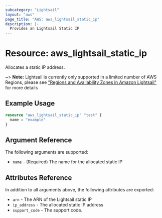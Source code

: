 ```yaml
---
subcategory: "Lightsail"
layout: "aws"
page_title: "AWS: aws_lightsail_static_ip"
description: |-
  Provides an Lightsail Static IP
---
```


# Resource: aws_lightsail_static_ip

Allocates a static IP address.

~> **Note:** Lightsail is currently only supported in a limited number of AWS Regions, please see ["Regions and Availability Zones in Amazon Lightsail"](https://lightsail.aws.amazon.com/ls/docs/overview/article/understanding-regions-and-availability-zones-in-amazon-lightsail) for more details

## Example Usage

```terraform
resource "aws_lightsail_static_ip" "test" {
  name = "example"
}
```

## Argument Reference

The following arguments are supported:

* `name` - (Required) The name for the allocated static IP

## Attributes Reference

In addition to all arguments above, the following attributes are exported:

* `arn` - The ARN of the Lightsail static IP
* `ip_address` - The allocated static IP address
* `support_code` - The support code.
